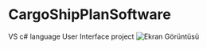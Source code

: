 # CargoShipPlanSoftware
VS c# language User Interface project
![Ekran Görüntüsü](https://user-images.githubusercontent.com/32267961/119476229-89b35300-bd56-11eb-843c-166b5cfdae81.png)
